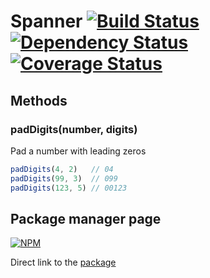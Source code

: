 # Spanner [![Build Status](https://travis-ci.org/andreychizh/node-spanner.svg)](https://travis-ci.org/andreychizh/node-spanner) [![Dependency Status](https://www.versioneye.com/user/projects/547b914160944d61d10001b6/badge.svg)](https://www.versioneye.com/user/projects/547b914160944d61d10001b6) [![Coverage Status](https://img.shields.io/coveralls/andreychizh/node-spanner.svg)](https://coveralls.io/r/andreychizh/node-spanner)

## Methods

### padDigits(number, digits)

Pad a number with leading zeros

```js
padDigits(4, 2)   // 04
padDigits(99, 3)  // 099
padDigits(123, 5) // 00123
```

## Package manager page

[![NPM](https://nodei.co/npm/spanner.png?downloads=true&downloadRank=true&stars=true)](https://nodei.co/npm/spanner/)

Direct link to the [package]

[package]: https://npmjs.org/package/spanner
